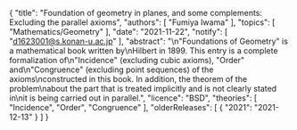 {
    "title": "Foundation of geometry in planes, and some complements: Excluding the parallel axioms",
    "authors": [
        "Fumiya Iwama"
    ],
    "topics": [
        "Mathematics/Geometry"
    ],
    "date": "2021-11-22",
    "notify": [
        "d1623001@s.konan-u.ac.jp"
    ],
    "abstract": "\n\"Foundations of Geometry\" is a mathematical book written by\nHilbert in 1899. This entry is a complete formalization of\n\"Incidence\" (excluding cubic axioms), \"Order\" and\n\"Congruence\" (excluding point sequences) of the axioms\nconstructed in this book. In addition, the theorem of the problem\nabout the part that is treated implicitly and is not clearly stated in\nit is being carried out in parallel.",
    "licence": "BSD",
    "theories": [
        "Incidence",
        "Order",
        "Congruence"
    ],
    "olderReleases": [
        {
            "2021": "2021-12-13"
        }
    ]
}
